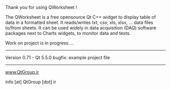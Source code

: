 Thank you for using QWorksheet !

The QWorksheet is a free opensource Qt C++ widget to display table of data in a formatted sheet. 
It reads/writes txt, csv, xls, xlsx, ... data files to/from sheets. 
It can be used widely in data acquisition (DAQ) software packages next to Charts widgets, to monitor data and texts.

Work on project is in progress ...

-----------------------------------------------------------------
Version 0.71 - Qt 5.5.0
    bugfix: example project file

-----------------------------------------------------------------

www.QtGroup.ir

info [at] QtGroup [dot] ir
